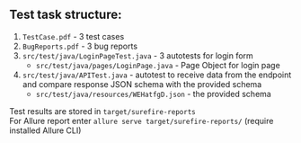 ## Test task structure:
1. `TestCase.pdf` - 3 test cases
2. `BugReports.pdf` - 3 bug reports
3. `src/test/java/LoginPageTest.java` - 3 autotests for login form
   * `src/test/java/pages/LoginPage.java` - Page Object for login page
4. `src/test/java/APITest.java` - autotest to receive data from the endpoint and compare
   response JSON schema with the provided schema
   * `src/test/java/resources/WEHatfgD.json` - the provided schema

Test results are stored in `target/surefire-reports`   
For Allure report enter `allure serve target/surefire-reports/` (require installed Allure CLI)
